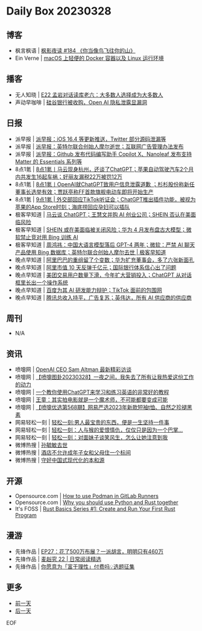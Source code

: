 # Daily Box 20230328

## 博客
- 枫言枫语 | [枫影夜读 #184 《你当像鸟飞往你的山》](https://justinyan.me/post/5626)
- Ein Verne | [macOS 上轻便的 Docker 容器以及 Linux 运行环境](https://einverne.github.io/post/2023/03/orbstack-docker-runtime-and-virtual-linux.html)

## 播客
- 无人知晓 | [E22 孟岩对话读库老六：大多数人选择成为大多数人](https://www.xiaoyuzhoufm.com/episode/642282cf8aca9099d78289ed?utm_source=rss)
- 声动早咖啡 | [硅谷银行被收购，Open AI 隐私泄露显漏洞](https://sheng-espresso.fireside.fm/236)

## 日报
- 派早报 | [派早报：iOS 16.4 等更新推送，Twitter 部分源码泄漏等](https://sspai.com/post/79060)
- 派早报 | [派早报：英特尔联合创始人摩尔逝世；互联网广告管理办法发布](https://sspai.com/post/79041)
- 派早报 | [派早报：Github 发布代码编写助手 Copilot X、Nanoleaf 发布支持 Matter 的 Essentials 系列等](https://sspai.com/post/79019)
- 8点1氪 | [8点1氪丨马云现身杭州，还谈了ChatGPT；苹果自动驾驶汽车2个月内共发生16起车祸；好丽友漏税22万被罚12万](https://36kr.com/p/2190400480346247)
- 8点1氪 | [8点1氪丨​OpenAI就ChatGPT致用户信息泄露道歉 ；杉杉股份称新任董事长选举有效；贾跃亭称FF首款旗舰电动车即将开始生产](https://36kr.com/p/2188986206257280)
- 8点1氪 | [9点1氪 | 外交部回应TikTok听证会；ChatGPT推出插件功能，被视为苹果的App Store时刻；海底捞回应孕妇可以插队](https://36kr.com/p/2185628081635713)
- 极客早知道 | [马云谈 ChatGPT；王慧文并购 AI 创业公司；SHEIN 否认在美面临风险](https://www.geekpark.net/news/316772)
- 极客早知道 | [SHEIN 或在美面临被关闭风险；华为 4 月发布盘古大模型；微软禁止竞对用 Bing 训练 AI](https://www.geekpark.net/news/316703)
- 极客早知道 | [周鸿祎：中国大语言模型落后 GPT-4 两年；微软：严禁 AI 聊天产品使用 Bing 数据库；英特尔联合创始人摩尔去世 | 极客早知道](https://www.geekpark.net/news/316701)
- 晚点早知道 | [阿里巴巴的重组留了个变数；华为扩充董事会，多了六张新面孔](https://www.latepost.com/news/dj_detail?id=1574)
- 晚点早知道 | [阿里市值 10 天反弹千亿元；国际银行体系信心出了问题](https://www.latepost.com/news/dj_detail?id=1570)
- 晚点早知道 | [美团交易用户数量下滑，今年扩大营销投入；ChatGPT 从对话框里长出一个操作系统](https://www.latepost.com/news/dj_detail?id=1569)
- 晚点早知道 | [百度为其 AI 研发能力辩护；​TikTok 面前的包围网](https://www.latepost.com/news/dj_detail?id=1567)
- 晚点早知道 | [腾讯总收入持平，广告复苏；英伟达，所有 AI 供应商的供应商](https://www.latepost.com/news/dj_detail?id=1564)

## 周刊
- N/A

## 资讯
- 喷嚏网 | [OpenAI CEO Sam Altman 最新精彩访谈](http://www.dapenti.com/blog/more.asp?name=xilei&id=170590)
- 喷嚏网 | [【喷嚏图卦20230328】一夜之间，我失去了所有让我热爱这份工作的动力](http://www.dapenti.com/blog/more.asp?name=xilei&id=170589)
- 喷嚏网 | [一个教你使用ChatGPT来学习和练习英语的非常好的教程](http://www.dapenti.com/blog/more.asp?name=xilei&id=170587)
- 喷嚏网 | [王童：其实拍电影就是一个魔术师，不可能都要变成可能](http://www.dapenti.com/blog/more.asp?name=xilei&id=170586)
- 喷嚏网 | [【喷嚏优选第568期】网易严选2023年新款短袖t恤、自然之珍褪黑素](http://www.dapenti.com/blog/more.asp?name=xilei&id=170585)
- 网易轻松一刻 | [轻松一刻:男人最宝贵的东西，便是一生坚持一件事](https://3g.163.com/news/article/I0UICQT3000181BR.html)
- 网易轻松一刻 | [轻松一刻：人与猴的爱恨情仇，仅仅只是因为一个巴掌…](https://3g.163.com/news/article/I0SC44KG000181BR.html)
- 网易轻松一刻 | [轻松一刻：对面妹子谈笑风生，怎么让她注意到我](https://3g.163.com/news/article/I0KDRSP1000181BR.html)
- 微博热搜 | [孙毓敏去世](https://s.weibo.com/weibo?q=%23孙毓敏去世%23)
- 微博热搜 | [酒店不允许成年子女和父母住一个标间](https://s.weibo.com/weibo?q=%23酒店不允许成年子女和父母住一个标间%23)
- 微博热搜 | [守好中国式现代化的本和源](https://s.weibo.com/weibo?q=%23守好中国式现代化的本和源%23)

## 开源
- Opensource.com | [How to use Podman in GitLab Runners](https://opensource.com/article/23/3/podman-gitlab-runners)
- Opensource.com | [Why you should use Python and Rust together](https://opensource.com/article/23/3/python-loves-rust)
- It's FOSS | [Rust Basics Series #1: Create and Run Your First Rust Program](https://itsfoss.com/rust-introduction/)

## 漫游
- 先锋作品 | [EP27：花了500万布展？一派胡言，明明只有460万](https://open.zhubai.wiki/a/l/t/z/pl/kenkajouto/2252468380177096704)
- 先锋作品 | [麦赳究 22 | 日常阅读精选](https://open.zhubai.wiki/a/l/t/z/pl/zjustfun/2252465960109801472)
- 先锋作品 | [你愿意为「富于理性」付费吗💡选题征集](https://open.zhubai.wiki/a/l/t/z/pl/havefun/2252460517719367680)

## 更多
- [前一天](daily-box-20230327.md)
- [后一天](daily-box-20230329.md)

EOF
